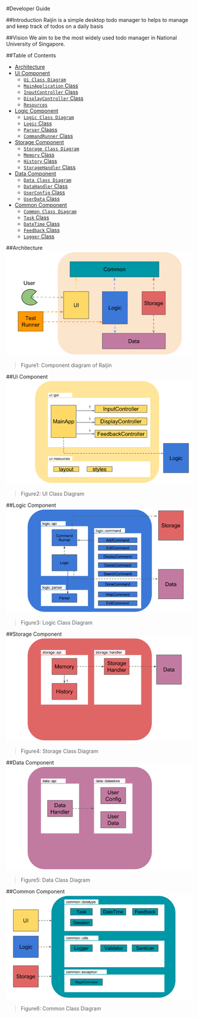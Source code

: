 #Developer Guide

##Introduction
Raijin is a simple desktop todo manager to helps to manage and keep track of todos on a daily basis 

##Vision
We aim to be the most widely used todo manager in National University of Singapore. 

##Table of Contents

- [Architecture](#architecture)
- [Ui Component](#ui-component)
  - [`Ui Class Diagram`](#ui-class-diagram)
  - [`MainApplication` Class](#mainapplication-class)
  - [`InputController` Class](#inputcontroller-class)
  - [`DisplayController` Class](#displaycontroller-class)
  - [`Resources`](#resources)
- [Logic Component](#logic-component)
  - [`Logic Class Diagram`](#logic-class-diagram)
  - [`Logic` Class](#logic-class)
  - [`Parser` Claass](#parser-class)
  - [`CommandRunner` Class](#commandrunner-class)
- [Storage Component](#storage-component)
  - [`Storage Class Diagram`](#storage-class-diagram)
  - [`Memory` Class](#memory-class)
  - [`History` Class](#history-class)
  - [`StorageHandler` Class](#storagehandler-class)
- [Data Component](#data-component)
  - [`Data Class Diagram`](#data-class-diagram)
  - [`DataHandler` Class](#datahandler-class)
  - [`UserConfig` Class](#userconfig-class)
  - [`UserData` Class](#userdata-class)
- [Common Component](#common-componenet)
  - [`Common Class Diagram`](#common-class-diagram)
  - [`Task` Class](#task-class)
  - [`DateTime` Class](#datetime-class)
  - [`Feedback` Class](#feedback-class)
  - [`Logger` Class](#logger-class)

##Architecture
<img src="Images/architecture.png">
>Figure1: Component diagram of Raijin

##Ui Component
<img src="Images/ui-class-diagram.png">
>Figure2: UI Class Diagram 

##Logic Component
<img src="Images/logic-class-diagram.png">
>Figure3: Logic Class Diagram 

##Storage Component
<img src="Images/storage-class-diagram.png">
>Figure4: Storage Class Diagram 

##Data Component
<img src="Images/data-class-diagram.png">
>Figure5: Data Class Diagram 

##Common Component
<img src="Images/common-class-diagram.png">
>Figure6: Common Class Diagram 
